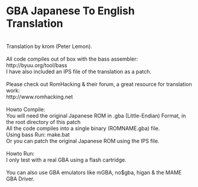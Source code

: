 GBA Japanese To English Translation
====================================
<br />
Translation by krom (Peter Lemon).<br />
<br />
All code compiles out of box with the bass assembler:<br />
http://byuu.org/tool/bass<br />
I have also included an IPS file of the translation as a patch.<br />
<br />
Please check out RomHacking & their forum, a great resource for translation work:<br />
http://www.romhacking.net<br />
<br />
Howto Compile:<br />
You will need the original Japanese ROM in .gba (Little-Endian) Format, in the root directory of this patch<br />
All the code compiles into a single binary (ROMNAME.gba) file.<br />
Using bass Run: make.bat<br />
Or you can patch the original Japanese ROM using the IPS file.<br />
<br />
Howto Run:<br />
I only test with a real GBA using a flash cartridge.<br />
<br />
You can also use GBA emulators like mGBA, no$gba, higan & the MAME GBA Driver.
